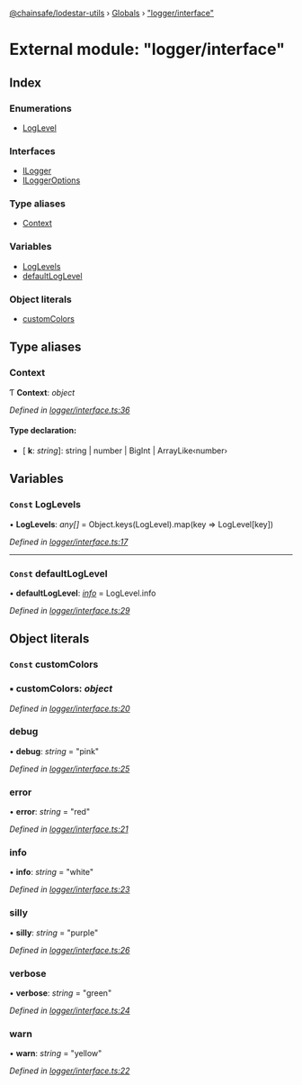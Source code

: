 [@chainsafe/lodestar-utils](../README.md) › [Globals](../globals.md) › ["logger/interface"](_logger_interface_.md)

# External module: "logger/interface"

## Index

### Enumerations

* [LogLevel](../enums/_logger_interface_.loglevel.md)

### Interfaces

* [ILogger](../interfaces/_logger_interface_.ilogger.md)
* [ILoggerOptions](../interfaces/_logger_interface_.iloggeroptions.md)

### Type aliases

* [Context](_logger_interface_.md#context)

### Variables

* [LogLevels](_logger_interface_.md#const-loglevels)
* [defaultLogLevel](_logger_interface_.md#const-defaultloglevel)

### Object literals

* [customColors](_logger_interface_.md#const-customcolors)

## Type aliases

###  Context

Ƭ **Context**: *object*

*Defined in [logger/interface.ts:36](https://github.com/ChainSafe/lodestar/blob/2143d4cb6/packages/lodestar-utils/src/logger/interface.ts#L36)*

#### Type declaration:

* \[ **k**: *string*\]: string | number | BigInt | ArrayLike‹number›

## Variables

### `Const` LogLevels

• **LogLevels**: *any[]* = Object.keys(LogLevel).map(key => LogLevel[key])

*Defined in [logger/interface.ts:17](https://github.com/ChainSafe/lodestar/blob/2143d4cb6/packages/lodestar-utils/src/logger/interface.ts#L17)*

___

### `Const` defaultLogLevel

• **defaultLogLevel**: *[info](../enums/_logger_interface_.loglevel.md#info)* = LogLevel.info

*Defined in [logger/interface.ts:29](https://github.com/ChainSafe/lodestar/blob/2143d4cb6/packages/lodestar-utils/src/logger/interface.ts#L29)*

## Object literals

### `Const` customColors

### ▪ **customColors**: *object*

*Defined in [logger/interface.ts:20](https://github.com/ChainSafe/lodestar/blob/2143d4cb6/packages/lodestar-utils/src/logger/interface.ts#L20)*

###  debug

• **debug**: *string* = "pink"

*Defined in [logger/interface.ts:25](https://github.com/ChainSafe/lodestar/blob/2143d4cb6/packages/lodestar-utils/src/logger/interface.ts#L25)*

###  error

• **error**: *string* = "red"

*Defined in [logger/interface.ts:21](https://github.com/ChainSafe/lodestar/blob/2143d4cb6/packages/lodestar-utils/src/logger/interface.ts#L21)*

###  info

• **info**: *string* = "white"

*Defined in [logger/interface.ts:23](https://github.com/ChainSafe/lodestar/blob/2143d4cb6/packages/lodestar-utils/src/logger/interface.ts#L23)*

###  silly

• **silly**: *string* = "purple"

*Defined in [logger/interface.ts:26](https://github.com/ChainSafe/lodestar/blob/2143d4cb6/packages/lodestar-utils/src/logger/interface.ts#L26)*

###  verbose

• **verbose**: *string* = "green"

*Defined in [logger/interface.ts:24](https://github.com/ChainSafe/lodestar/blob/2143d4cb6/packages/lodestar-utils/src/logger/interface.ts#L24)*

###  warn

• **warn**: *string* = "yellow"

*Defined in [logger/interface.ts:22](https://github.com/ChainSafe/lodestar/blob/2143d4cb6/packages/lodestar-utils/src/logger/interface.ts#L22)*
